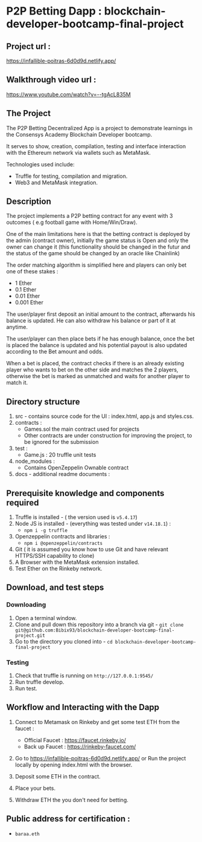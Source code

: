 # P2P Betting Dapp : blockchain-developer-bootcamp-final-project

## Project url : 

https://infallible-poitras-6d0d9d.netlify.app/

## Walkthrough video url : 

https://www.youtube.com/watch?v=--tgAcL835M

## The Project

The P2P Betting Decentralized App is a project to demonstrate learnings in the Consensys Academy Blockchain Developer bootcamp.

It serves to show, creation, compilation, testing and interface interaction with the Ethereum network via wallets such as MetaMask.

Technologies used include:

- Truffle for testing, compilation and migration.
- Web3 and MetaMask integration.

## Description 

The project implements a P2P betting contract for any event with 3 outcomes ( e.g football game with Home/Win/Draw).

One of the main limitations here is that the betting contract is deployed by the admin (contract owner), initially the game status is Open and only the owner can change it (this functionality should be changed in the futur and the status of the game should be changed by an oracle like Chainlink)

The order matching algorithm is simplified here and players can only bet one of these stakes :
  - 1 Ether
  - 0.1 Ether
  - 0.01 Ether
  - 0.001 Ether

The user/player first deposit an initial amount to the contract, afterwards his balance is updated. He can also withdraw his balance or part of it at anytime.

The user/player can then place bets if he has enough balance, once the bet is placed the balance is updated and his potential payout is also updated according to the Bet amount and odds.

When a bet is placed, the contract checks if there is an already existing player who wants to bet on the other side and matches the 2 players, otherwise the bet is marked as unmatched and waits for another player to match it.
 
## Directory structure

1. src - contains source code for the UI : index.html, app.js and styles.css.
2. contracts :
	+ Games.sol the main contract used for projects
	+ Other contracts are under construction for improving the project, to be ignored for the submission
3. test  : 
	* Game.js : 20 truffle unit tests
4. node_modules :
	* Contains OpenZeppelin Ownable contract
5. docs - additional readme documents :
	 
    
    
## Prerequisite knowledge and components required
1. Truffle is installed - ( the version used is `v5.4.17`)
2. Node JS is installed - (everything was tested under `v14.18.1`) :
	- `npm i -g truffle`
3. Openzeppelin contracts and libraries :
	- `npm i @openzeppelin/contracts`
5. Git ( it is assumed you know how to use Git and have relevant HTTPS/SSH capability to clone)
6. A Browser with the MetaMask extension installed. 
7. Test Ether on the Rinkeby network.

## Download, and test steps
### Downloading
1. Open a terminal window.
2. Clone and pull down this repository into a branch via git - `git clone git@github.com:Bibix93/blockchain-developer-bootcamp-final-project.git`
3. Go to the directory you cloned into - `cd blockchain-developer-bootcamp-final-project`
### Testing
1. Check that truffle is running on `http://127.0.0.1:9545/`
2. Run truffle develop.
3. Run test.

## Workflow and Interacting with the Dapp
1. Connect to Metamask on Rinkeby and get some test ETH from the faucet :
	- Official Faucet : https://faucet.rinkeby.io/
	- Back up Faucet : https://rinkeby-faucet.com/
	
2. Go to https://infallible-poitras-6d0d9d.netlify.app/ or Run the project locally by opening index.html with the browser.
3. Deposit some ETH in the contract.
4. Place your bets.
5. Withdraw ETH the you don't need for betting.

## Public address for certification :
- `baraa.eth`



  

